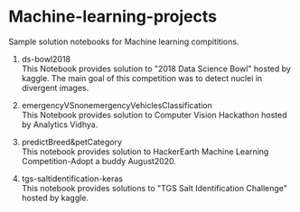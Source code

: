 # Machine-learning-projects
Sample solution notebooks for Machine learning compititions.

1. ds-bowl2018 <br />
This Notebook provides solution to "2018 Data Science Bowl" hosted by kaggle. The main goal of this competition was to detect nuclei in divergent images.

2. emergencyVSnonemergencyVehiclesClassification <br />
This Notebook provides solution to Computer Vision Hackathon hosted by Analytics Vidhya.

3. predictBreed&petCategory <br />
This notebook provides solution to HackerEarth Machine Learning Competition-Adopt a buddy August2020.

4. tgs-saltidentification-keras <br />
This notebook provides solutions to "TGS Salt Identification Challenge" hosted by kaggle.


